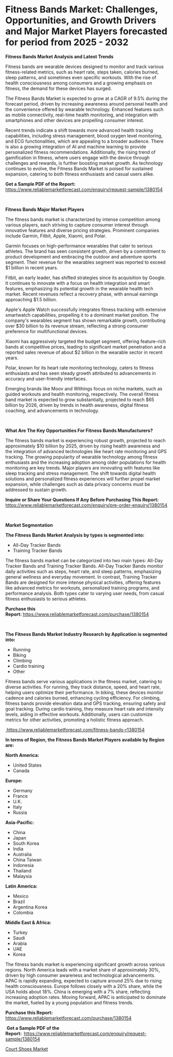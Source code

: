 <p><h1>Fitness Bands Market: Challenges, Opportunities, and Growth Drivers and Major Market Players forecasted for period from 2025 - 2032</h1></p><p><strong>Fitness Bands Market Analysis and Latest Trends</strong></p>
<p><p>Fitness bands are wearable devices designed to monitor and track various fitness-related metrics, such as heart rate, steps taken, calories burned, sleep patterns, and sometimes even specific workouts. With the rise of health consciousness among consumers and a growing emphasis on fitness, the demand for these devices has surged.</p><p>The Fitness Bands Market is expected to grow at a CAGR of 9.5% during the forecast period, driven by increasing awareness around personal health and the convenience offered by wearable technology. Enhanced features such as mobile connectivity, real-time health monitoring, and integration with smartphones and other devices are propelling consumer interest.</p><p>Recent trends indicate a shift towards more advanced health tracking capabilities, including stress management, blood oxygen level monitoring, and ECG functionalities, which are appealing to a broader audience. There is also a growing integration of AI and machine learning to provide personalized fitness recommendations. Additionally, the rising trend of gamification in fitness, where users engage with the device through challenges and rewards, is further boosting market growth. As technology continues to evolve, the Fitness Bands Market is poised for sustained expansion, catering to both fitness enthusiasts and casual users alike.</p></p>
<p><strong>Get a Sample PDF of the Report:&nbsp;</strong> <a href="https://www.reliablemarketforecast.com/enquiry/request-sample/1380154?utm_campaign=2293&utm_medium=2&utm_source=Github&utm_content=ia&utm_term=08022025&utm_id=fitness-bands">https://www.reliablemarketforecast.com/enquiry/request-sample/1380154</a></p>
<p>&nbsp;</p>
<p><strong>Fitness Bands Major Market Players</strong></p>
<p><p>The fitness bands market is characterized by intense competition among various players, each striving to capture consumer interest through innovative features and diverse pricing strategies. Prominent companies include Garmin, Fitbit, Apple, Xiaomi, and Polar.</p><p>Garmin focuses on high-performance wearables that cater to serious athletes. The brand has seen consistent growth, driven by a commitment to product development and embracing the outdoor and adventure sports segment. Their revenue for the wearables segment was reported to exceed $1 billion in recent years.</p><p>Fitbit, an early leader, has shifted strategies since its acquisition by Google. It continues to innovate with a focus on health integration and smart features, emphasizing its potential growth in the wearable health tech market. Recent revenues reflect a recovery phase, with annual earnings approaching $1.5 billion.</p><p>Apple's Apple Watch successfully integrates fitness tracking with extensive smartwatch capabilities, propelling it to a dominant market position. The company's wearables segment has shown remarkable growth, contributing over $30 billion to its revenue stream, reflecting a strong consumer preference for multifunctional devices.</p><p>Xiaomi has aggressively targeted the budget segment, offering feature-rich bands at competitive prices, leading to significant market penetration and a reported sales revenue of about $2 billion in the wearable sector in recent years.</p><p>Polar, known for its heart rate monitoring technology, caters to fitness enthusiasts and has seen steady growth attributed to advancements in accuracy and user-friendly interfaces.</p><p>Emerging brands like Moov and Withings focus on niche markets, such as guided workouts and health monitoring, respectively. The overall fitness band market is expected to grow substantially, projected to reach $65 billion by 2026, driven by trends in health awareness, digital fitness coaching, and advancements in technology.</p></p>
<p>&nbsp;</p>
<p><strong>What Are The Key Opportunities For Fitness Bands Manufacturers?</strong></p>
<p><p>The fitness bands market is experiencing robust growth, projected to reach approximately $10 billion by 2025, driven by rising health awareness and the integration of advanced technologies like heart rate monitoring and GPS tracking. The growing popularity of wearable technology among fitness enthusiasts and the increasing adoption among older populations for health monitoring are key trends. Major players are innovating with features like sleep tracking and stress management. The shift towards digital health solutions and personalized fitness experiences will further propel market expansion, while challenges such as data privacy concerns must be addressed to sustain growth.</p></p>
<p><strong>Inquire or Share Your Questions If Any Before Purchasing This Report:</strong> <a href="https://www.reliablemarketforecast.com/enquiry/pre-order-enquiry/1380154?utm_campaign=2293&utm_medium=2&utm_source=Github&utm_content=ia&utm_term=08022025&utm_id=fitness-bands">https://www.reliablemarketforecast.com/enquiry/pre-order-enquiry/1380154</a></p>
<p>&nbsp;</p>
<p><strong>Market Segmentation</strong></p>
<p><strong>The Fitness Bands Market Analysis by types is segmented into:</strong></p>
<p><ul><li>All-Day Tracker Bands</li><li>Training Tracker Bands</li></ul></p>
<p><p>The fitness bands market can be categorized into two main types: All-Day Tracker Bands and Training Tracker Bands. All-Day Tracker Bands monitor daily activities such as steps, heart rate, and sleep patterns, emphasizing general wellness and everyday movement. In contrast, Training Tracker Bands are designed for more intense physical activities, offering features like advanced metrics for workouts, personalized training programs, and performance analysis. Both types cater to varying user needs, from casual fitness enthusiasts to serious athletes.</p></p>
<p><strong>Purchase this Report:&nbsp;</strong><a href="https://www.reliablemarketforecast.com/purchase/1380154?utm_campaign=2293&utm_medium=2&utm_source=Github&utm_content=ia&utm_term=08022025&utm_id=fitness-bands">https://www.reliablemarketforecast.com/purchase/1380154</a></p>
<p>&nbsp;</p>
<p><strong>The Fitness Bands Market Industry Research by Application is segmented into:</strong></p>
<p><ul><li>Running</li><li>Biking</li><li>Climbing</li><li>Cardio training</li><li>Other</li></ul></p>
<p><p>Fitness bands serve various applications in the fitness market, catering to diverse activities. For running, they track distance, speed, and heart rate, helping users optimize their performance. In biking, these devices monitor cadence and calories burned, enhancing cycling efficiency. For climbing, fitness bands provide elevation data and GPS tracking, ensuring safety and goal tracking. During cardio training, they measure heart rate and intensity levels, aiding in effective workouts. Additionally, users can customize metrics for other activities, promoting a holistic fitness approach.</p></p>
<p><a href="https://www.reliablemarketforecast.com/fitness-bands-r1380154?utm_campaign=2293&utm_medium=2&utm_source=Github&utm_content=ia&utm_term=08022025&utm_id=fitness-bands">&nbsp;https://www.reliablemarketforecast.com/fitness-bands-r1380154</a></p>
<p><strong>In terms of Region, the Fitness Bands Market Players available by Region are:</strong></p>
<p>
    <p> <strong> North America: </strong>
        <ul>
            <li>United States</li>
            <li>Canada</li>
        </ul>
        </p> 
    <p> <strong> Europe: </strong>
        <ul>
            <li>Germany</li>
            <li>France</li>
            <li>U.K.</li>
            <li>Italy</li>
            <li>Russia</li>
        </ul>
        </p> 
    <p> <strong> Asia-Pacific: </strong>
        <ul>
            <li>China</li>
            <li>Japan</li>
            <li>South Korea</li>
            <li>India</li>
            <li>Australia</li>
            <li>China Taiwan</li>
            <li>Indonesia</li>
            <li>Thailand</li>
            <li>Malaysia</li>
        </ul>
        </p> 
    <p> <strong> Latin America: </strong>
        <ul>
            <li>Mexico</li>
            <li>Brazil</li>
            <li>Argentina Korea</li>
            <li>Colombia</li>
        </ul>
        </p> 
    <p> <strong> Middle East & Africa: </strong>
        <ul>
            <li>Turkey</li>
            <li>Saudi</li>
            <li>Arabia</li>
            <li>UAE</li>
            <li>Korea</li>
        </ul>
    </p>
    </p>
<p><p>The fitness bands market is experiencing significant growth across various regions. North America leads with a market share of approximately 30%, driven by high consumer awareness and technological advancements. APAC is rapidly expanding, expected to capture around 25% due to rising health consciousness. Europe follows closely with a 20% share, while the USA holds about 18%. China is emerging with a 7% share, reflecting increasing adoption rates. Moving forward, APAC is anticipated to dominate the market, fueled by a young population and fitness trends.</p></p>
<p><strong>Purchase this Report: </strong><a href="https://www.reliablemarketforecast.com/purchase/1380154?utm_campaign=2293&utm_medium=2&utm_source=Github&utm_content=ia&utm_term=08022025&utm_id=fitness-bands">https://www.reliablemarketforecast.com/purchase/1380154</a></p>
<p>&nbsp;<strong>Get a Sample PDF of the Report:&nbsp;&nbsp;</strong><a href="https://www.reliablemarketforecast.com/enquiry/request-sample/1380154?utm_campaign=2293&utm_medium=2&utm_source=Github&utm_content=ia&utm_term=08022025&utm_id=fitness-bands">https://www.reliablemarketforecast.com/enquiry/request-sample/1380154</a></p>
<p><strong></strong></p>
<p><p><a href="https://github.com/arnoldannice0/Market-Research-Report-List-1/blob/main/court-shoes-market.md?utm_campaign=2293&utm_medium=2&utm_source=Github&utm_content=ia&utm_term=08022025&utm_id=fitness-bands">Court Shoes Market</a></p></p>